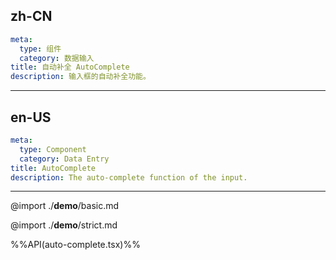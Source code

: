 ## zh-CN
```yaml
meta:
  type: 组件
  category: 数据输入
title: 自动补全 AutoComplete
description: 输入框的自动补全功能。
```
---
## en-US
```yaml
meta:
  type: Component
  category: Data Entry
title: AutoComplete
description: The auto-complete function of the input.
```
---

@import ./__demo__/basic.md

@import ./__demo__/strict.md

%%API(auto-complete.tsx)%%
